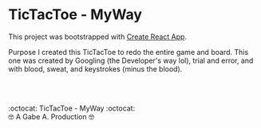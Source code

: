 # TicTacToe - MyWay

This project was bootstrapped with [Create React App](https://github.com/facebook/create-react-app).

Purpose
I created this TicTacToe to redo the entire game and board. This one was created by Googling (the Developer's way lol), trial and error, and with blood, sweat, and keystrokes (minus the blood).

<br/>
<br/>

:octocat: TicTacToe - MyWay :octocat:<br/>
:nerd_face: A Gabe A. Production :nerd_face:
